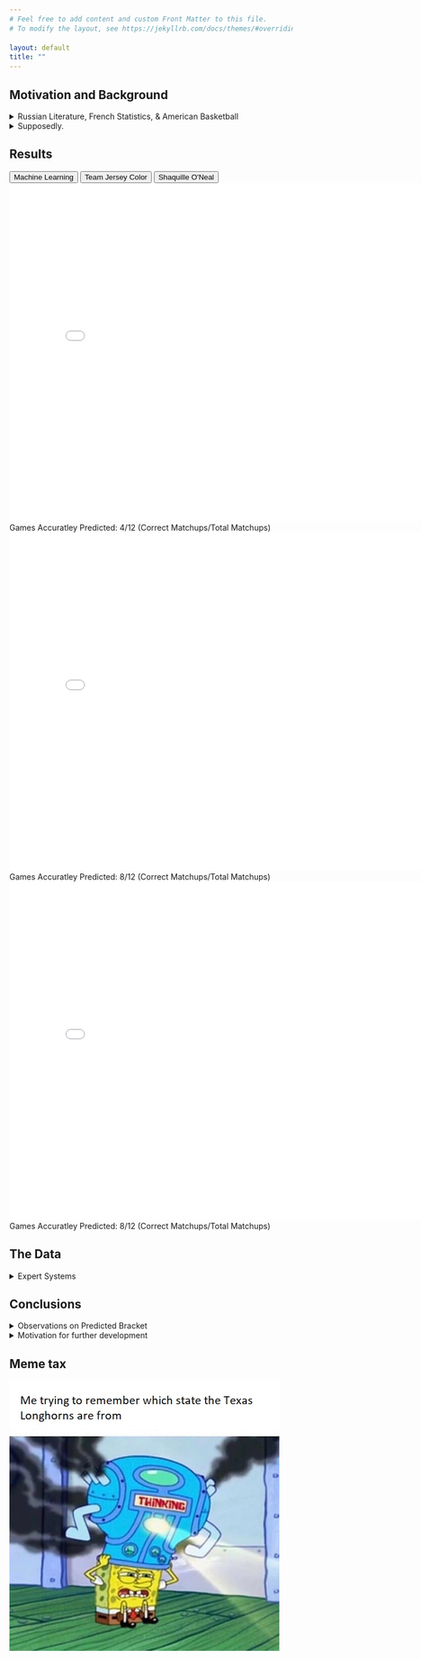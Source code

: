 ```yaml
---
# Feel free to add content and custom Front Matter to this file.
# To modify the layout, see https://jekyllrb.com/docs/themes/#overriding-theme-defaults

layout: default
title: ""
---
```

## Motivation and Background 
<details markdown="1">
<summary style="display:list-item"><span>Russian Literature, French Statistics, & American Basketball</span></summary>

<figure>
  <img src="images\anton-chekhov-new.jpg" id="small-image"> 
    <figcaption>The face of a man that paid for medical school by writing <a href="https://en.wikipedia.org/wiki/Anton_Chekhov#Early_writings">short stories</a>.</figcaption>
</figure>

In Anton Chekhov's 1894 story, ["The Student"](https://americanliterature.com/author/anton-chekhov/short-story/the-student), Ivan is heading home
during a cold March evening. He just left from an encounter with Vasilisa, who cried bitterly when he related to her the Biblical story about [Peter's betrayal](https://en.wikipedia.org/wiki/Denial_of_Peter) that was described as occuring 2,000 years ago.
  
He realizes that it wasn't the way he told the story that moved her, but rather the guilt that Peter himself felt that brought this emotion from Vasilisa.

Ivan then says to himself, 
  
> " 'the past[...] is linked with the present by an unbroken chain of events flowing one out of another' "


<figure>
  <img src="images\9uekyze10wd41.jpg" id="small-image"> 
    <figcaption></figcaption>
</figure>


> "[...] it seemed to him that he had just seen both ends of that chain; that when he touched one end the other quivered."


This chain of causality that Chekhov described was not a new idea in the late 19th century. Earlier in 1814, the French polymath, Pierre-Simon Laplace, wrote in his book [A Philosophical Essay on Probabilities](https://bayes.wustl.edu/Manual/laplace_A_philosophical_essay_on_probabilities.pdf)


> "Present events are connected with preceding ones by a tie based upon the evident principle that a thing cannot occur without a cause which produces it." 


He then proposed a thought: if a sufficiently intelligent being knew the present state of every single granularity of the Universe, that is, every causal link, then this being would be able to perfectly predict the future as well as retrace the past.


> "[...] an intelligence which could comprehend all the forces by which nature is animated and the respective situation of the beings who could compose it - an intelligence sufficiently vast to submit these data to analysis [...] for it; nothing would be uncertain and the future, as the past, would be present to its eyes" 


As if an approximation to this hypothetical intelligence, the field of computational statistical learning emerged as a way to predict outcome using historical data. Writing about the positive examples of these algorithms would further indulge a field already saturated with promises of the future. 


<figure>
  <img src="images\man.jpg" id="med-image"> 
    <figcaption>"Since you are pressing the pedal, I predict a 97% chance that you want the car to move forward."</figcaption>
</figure>


And with publicly available packages such as [sklearn](https://scikit-learn.org/stable/), [keras](https://keras.io/), and [tensorflow](https://www.tensorflow.org/) the bar to start using machine learning has never been lower.

And with the [quintillion bytes](http://www.ijsrp.org/research-paper-0114/ijsrp-p2573.pdf) of data that we've produce every day, it seems that every field is now open to modeling. Not everyone can be an expert, but with the availability of open source data & machine learning, they can create models that perform like experts. 
</details>

<details markdown="1">
<summary style="display:list-item"><span>Supposedly.</span></summary> 

Can we really just enter a field for which we have no "domain knowledge" of and create predictions that suprass the foresight of experts? 

This question is relevant especially when we attempt to predict human-centered fields. 

<figure>
  <img src="images\people.jpg" id="med-image"> 
    <figcaption>What will they do next?</figcaption>
</figure>

For example, within the neary 100-year history of the NCAA's college basketball tournemant "March Madness", a 16-seeded team has never won against a 1-seeded team. That is, until 2018 when the UMBC beat Virginia. 

<figure>
  <img src="images\header-1.jpg" id="large-image">  
    <figcaption>UMBC v. Virginia</figcaption>
</figure>

Could an algorithm have predicted this performance? 

In 2018 I trained a classifier on team-ranking data from basketball enthusiasts. It gave UMBC a 2% chance of victory. Perhaps a model with "better" data would have even given it a 0% chance.

This year, my methodology hasn't changed. Instead, I compare my models results to non data-driven predictions:

Namely, I compare my model to brackets where:
- the winner always has the more popular [team color](https://www.spoonflower.com/americas_true_colors). 
- Shaquille O'Neal generated predictions 

Through this comparison, I hope to see: 

- Is it just as bad to guess sometimes (or forgo data when making predictions) than create a model for a poorly-understood field? 
- Does all data point to an interesting & predictive model.
- Are there fields where algorithms will never be as good as the opinion of "experts"
- Do experts even exist when it comes to "prediction"?
</details>

## Results 
<!-- Table showing predictions --> 

<head>
    <link rel="stylesheet" href="assets\css\table.css">
    <script src="assets\js\table.js"></script>
</head>
<div class="tab">
    <button class="tablinks" onclick="openCity(event, 'Machine Learning')">Machine Learning</button>
    <button class="tablinks" onclick="openCity(event, 'Team Jersey Color')">Team Jersey Color</button>
    <button class="tablinks" onclick="openCity(event, 'Shaq')">Shaquille O'Neal</button>
</div>

<div id="Machine Learning" class="tabcontent">
    <embed src="brackets\mm.pdf" width="800px" height="600px" />
    <figcaption> Games Accuratley Predicted: 4/12 (Correct Matchups/Total Matchups)</figcaption>
</div>
<div id="Team Jersey Color" class="tabcontent">
    <embed src="brackets\teamcolor.pdf" width="800px" height="600px" />
    <figcaption> Games Accuratley Predicted: 8/12 (Correct Matchups/Total Matchups)</figcaption>
</div>
<div id="Shaq" class="tabcontent">
    <embed src="brackets\shaq.pdf" width="800px" height="600px" />
    <figcaption> Games Accuratley Predicted: 8/12 (Correct Matchups/Total Matchups)</figcaption>
</div>

## The Data
<details markdown="1">
<summary style="display:list-item"><span>Expert Systems</span></summary>

<figure>
  <img src="images\massey-sample.png" id="med-image">  
    <figcaption>Subset of "Massey Ordinals" pulled from <a href="https://www.kaggle.com/c/ncaam-march-mania-2021/data">Kaggle</a></figcaption>
</figure>

As someone who has never watched a basketball game out of enjoyment, my knowledge of basketball is void. I only remember the term "triple-double" because of Ice-Cube's "It Was a Good Day."

Therefore I relied on ordinal data generated by basketball enthusiasts in a data-set called <a href="https://www.masseyratings.com/cb/compare.htm">Massey Ordinals</a>. The ordinal ranking data placed college basketball teams on a ranked scale based on human-interpreted past performance.

So, the "best" team would have a rank of #1 while the "worst" team will be ranked at the last position (if there are 353 basketball teams competing, it would be ranked as #353). 


<br><br>
</details >

## Conclusions
<details markdown="1">
<summary style="display:list-item"><span>Observations on Predicted Bracket</span></summary>

My model contains no interesting upset predictions. In fact, I don't think anyone would particularly enjoy a tournemant that falls in-line with my model. 

The fun of "March Madness" is seeing underdogs such as 2018 Loyola accomplish that which all the "experts" deem as unlikely: beat lower-seeded teams. And not just accomplish that once, but enough times to reach the Final Four.

<img src="images\fans.jpg" id="large-image"> 

In fact, life's most exciting moments are arguably when the unlikely becomes realized. For example, retail investors making millions off of the stock market.


<img src="images\stonk.jpg" id="small-image"/>

<br><br>
</details >

<details markdown="1">
<summary style="display:list-item"><span>Motivation for further development</span></summary>
- Listed at the tournemant's conclusion! 
<br><br>
</details >

## Meme tax 

<img src="images\4c7r0e.jpg" id="small-image"/>